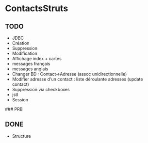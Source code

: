 # ContactsStruts

## TODO
* JDBC
* Création
* Suppression
* Modification
* Affichage index + cartes
* messages français
* messages anglais
* Changer BD : Contact->Adresse (assoc unidirectionnelle)
* Modifier adresse d'un contact : liste déroulante adresses (update contact)
* Suppression via checkboxes
* jstl
* Session

### PRB

## DONE 
* Structure





